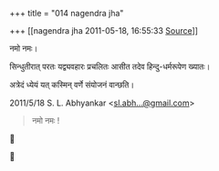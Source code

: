 +++
title = "014 nagendra jha"

+++
[[nagendra jha	2011-05-18, 16:55:33 [Source](https://groups.google.com/g/samskrita/c/RcK3Z3K5NVY)]]



नमो नमः।

सिन्धुतीरात् परतः यद्व्यवहारः प्रचलितः आसीत तदेव हिन्दु-धर्मरूपेण ख्यातः।

अत्रेदं ध्येयं यत् कस्मिन् वर्णे संयोजनं वान्छति।  
  

2011/5/18 S. L. Abhyankar \<[sl.abh...@gmail.com]()\>  

> नमो नमः !





